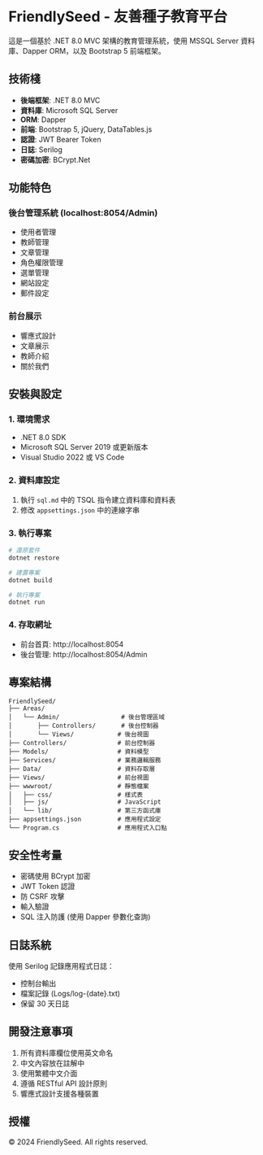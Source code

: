 # FriendlySeed - 友善種子教育平台

這是一個基於 .NET 8.0 MVC 架構的教育管理系統，使用 MSSQL Server 資料庫、Dapper ORM，以及 Bootstrap 5 前端框架。

## 技術棧

- **後端框架**: .NET 8.0 MVC
- **資料庫**: Microsoft SQL Server
- **ORM**: Dapper
- **前端**: Bootstrap 5, jQuery, DataTables.js
- **認證**: JWT Bearer Token
- **日誌**: Serilog
- **密碼加密**: BCrypt.Net

## 功能特色

### 後台管理系統 (localhost:8054/Admin)
- 使用者管理
- 教師管理
- 文章管理
- 角色權限管理
- 選單管理
- 網站設定
- 郵件設定

### 前台展示
- 響應式設計
- 文章展示
- 教師介紹
- 關於我們

## 安裝與設定

### 1. 環境需求
- .NET 8.0 SDK
- Microsoft SQL Server 2019 或更新版本
- Visual Studio 2022 或 VS Code

### 2. 資料庫設定
1. 執行 `sql.md` 中的 TSQL 指令建立資料庫和資料表
2. 修改 `appsettings.json` 中的連線字串

### 3. 執行專案
```bash
# 還原套件
dotnet restore

# 建置專案
dotnet build

# 執行專案
dotnet run
```

### 4. 存取網址
- 前台首頁: http://localhost:8054
- 後台管理: http://localhost:8054/Admin

## 專案結構

```
FriendlySeed/
├── Areas/
│   └── Admin/                 # 後台管理區域
│       ├── Controllers/       # 後台控制器
│       └── Views/            # 後台視圖
├── Controllers/              # 前台控制器
├── Models/                   # 資料模型
├── Services/                 # 業務邏輯服務
├── Data/                     # 資料存取層
├── Views/                    # 前台視圖
├── wwwroot/                  # 靜態檔案
│   ├── css/                  # 樣式表
│   ├── js/                   # JavaScript
│   └── lib/                  # 第三方函式庫
├── appsettings.json          # 應用程式設定
└── Program.cs                # 應用程式入口點
```

## 安全性考量

- 密碼使用 BCrypt 加密
- JWT Token 認證
- 防 CSRF 攻擊
- 輸入驗證
- SQL 注入防護 (使用 Dapper 參數化查詢)

## 日誌系統

使用 Serilog 記錄應用程式日誌：
- 控制台輸出
- 檔案記錄 (Logs/log-{date}.txt)
- 保留 30 天日誌

## 開發注意事項

1. 所有資料庫欄位使用英文命名
2. 中文內容放在註解中
3. 使用繁體中文介面
4. 遵循 RESTful API 設計原則
5. 響應式設計支援各種裝置

## 授權

© 2024 FriendlySeed. All rights reserved.
